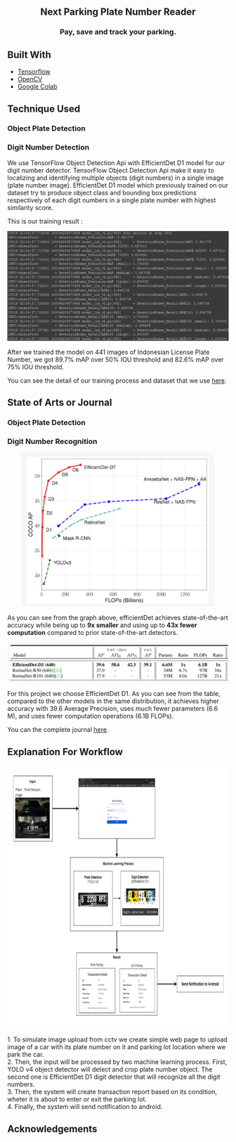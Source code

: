 <br />
<p align="center">
  <h2 align="center">Next Parking Plate Number Reader</h2>
  <h3 align="center">Pay, save and track your parking.</h3>
</p>


## Built With

- [Tensorflow](https://www.tensorflow.org/)
- [OpenCV](https://opencv.org/)
- [Google Colab](https://colab.research.google.com/)

## Technique Used

### Object Plate Detection

<YOLO v4 technique>

### Digit Number Detection
<p>We use TensorFlow Object Detection Api with EfficientDet D1 model for our digit number detector. TensorFlow Object Detection Api make it easy to localizing and identifying multiple objects (digit numbers) in a single image (plate number image). EfficientDet D1 model which previously trained on our dataset try to produce object class and bounding box predictions respectively of each digit numbers in a single plate number with highest similarity score.</p>
<p>This is our training result :</p>
<p align="center">
    <img src="contents/EfficientDet_training.png" alt="Training Result" height="250">
</p>
<p>After we trained the model on 441 images of Indonesian License Plate Number, we got 89.7% mAP over 50% IOU threshold and 82.6% mAP over 75% IOU threshold.<p>
<p>You can see the detail of our training process and dataset that we use <a href="#">here</a>.</p>

## State of Arts or Journal

### Object Plate Detection

<SOTA YOLO v4>

### Digit Number Recognition
<p align="center">
    <img src="contents/EfficientDet.png" alt="EfficientDet Graph" height="350">
</p>
<p>As you can see from the graph above, efficientDet achieves state-of-the-art accuracy while being up to <b>9x smaller</b> and using up to <b>43x fewer computation</b> compared to prior state-of-the-art detectors.</p>
<p align="center">
    <img src="contents/EfficientDetD1.png" alt="Table EfficientDet D1" width="550">
</p>
<p>For this project we choose EfficientDet D1. As you can see from the table, compared to the other models in the same distribution, it achieves higher accuracy with 39.6 Average Precision, uses much fewer parameters (6.6 M), and uses fewer computation operations (6.1B FLOPs).</p>
<p>You can the complete journal <a href="#">here</a>.</p>

## Explanation For Workflow
<p align="center">
    <img src="contents/ML_flow_result.png" alt="EfficientDet Graph" height="600">
</p>
1. To simulate image upload from cctv we create simple web page to upload image of a car with its plate number on it and parking lot location where we park the car.<br />
2. Then, the input will be processed by two machine learning process. First, YOLO v4 object detector will detect and crop plate number object. The second one is EfficientDet D1 digit detector that will recognize all the digit numbers.<br />
3. Then, the system will create transaction report based on its condition, wheter it is about to enter or exit the parking lot.<br />
4. Finally, the system will send notification to android.

## Acknowledgements

